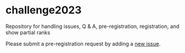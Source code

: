 # challenge2023
Repository for handling issues, Q &amp; A, pre-registration, registration, and show partial ranks

Please submit a pre-registration request by adding a [new issue](https://github.com/sisap-challenges/challenge2023/issues/new/choose).
